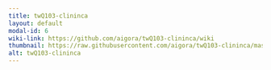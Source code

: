 ```yaml
---
title: twQ103-clininca
layout: default
modal-id: 6
wiki-link: https://github.com/aigora/twQ103-clininca/wiki
thumbnail: https://raw.githubusercontent.com/aigora/twQ103-clininca/master/logo.png
alt: twQ103-clininca
---
```

